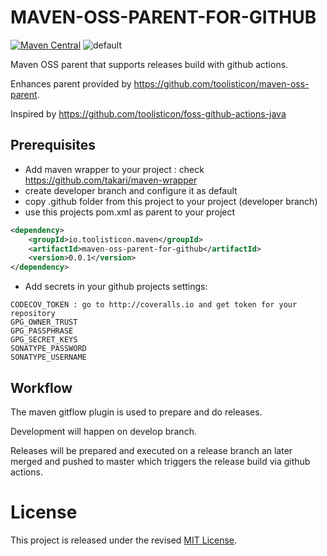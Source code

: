# MAVEN-OSS-PARENT-FOR-GITHUB

[![Maven Central](https://maven-badges.herokuapp.com/maven-central/io.toolisticon.maven/maven-oss-parent-for-github/badge.svg)](https://maven-badges.herokuapp.com/maven-central/io.toolisticon.maven/maven-oss-parent-for-github)
![default](https://github.com/toolisticon/maven-oss-parent-for-github/workflows/default/badge.svg?branch=develop)

Maven OSS parent that supports releases build with github actions.

Enhances parent provided by https://github.com/toolisticon/maven-oss-parent.

Inspired by https://github.com/toolisticon/foss-github-actions-java

## Prerequisites

- Add maven wrapper to your project : check https://github.com/takari/maven-wrapper
- create developer branch and configure it as default
- copy .github folder from this project to your project (developer branch)
- use this projects pom.xml as parent to your project

```xml
<dependency>
    <groupId>io.toolisticon.maven</groupId>
    <artifactId>maven-oss-parent-for-github</artifactId>
    <version>0.0.1</version>
</dependency>
```

- Add secrets in your github projects settings:
```
CODECOV_TOKEN : go to http://coveralls.io and get token for your repository
GPG_OWNER_TRUST
GPG_PASSPHRASE
GPG_SECRET_KEYS
SONATYPE_PASSWORD
SONATYPE_USERNAME
```

## Workflow
The maven gitflow plugin is used to prepare and do releases. 

Development will happen on develop branch. 

Releases will be prepared and executed on a release branch an later merged and pushed to master which triggers the release build via github actions.

# License

This project is released under the revised [MIT License](LICENSE).
